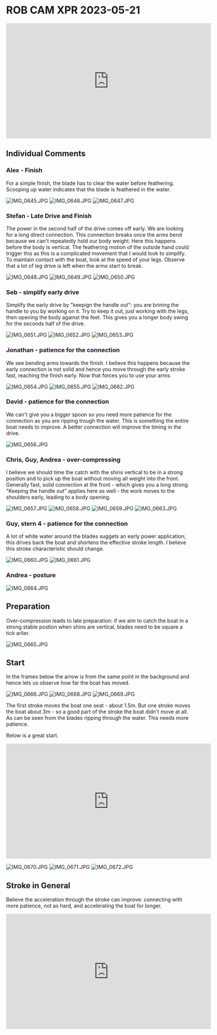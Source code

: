 
# ROB CAM XPR 2023-05-21

<iframe width="560" height="315" src="https://www.youtube.com/embed/aF-LrwOvPHg" title="YouTube video player" frameborder="0" allow="accelerometer; autoplay; clipboard-write; encrypted-media; gyroscope; picture-in-picture; web-share" allowfullscreen></iframe>

## Individual Comments


### Alex - Finish

For a simple finish, the blade has to clear the water before feathering.
Scooping up water indicates that the blade is feathered in the water.

![IMG_0645.JPG](IMG_0645.JPG)
![IMG_0646.JPG](IMG_0646.JPG)
![IMG_0647.JPG](IMG_0647.JPG)

### Stefan - Late Drive and Finish

The power in the second half of the drive comes off early. We are
looking for a long direct connection. This connection breaks once the
arms bend because we can't repeatedly hold our body weight. Here this
happens before the body is vertical. The feathering motion of the
outside hand could trigger this as this is a complicated movement that I
would look to simplify. To maintain contact with the boat, look at the
speed of your legs. Observe that a lot of leg drive is left when the
arms start to break.

![IMG_0648.JPG](IMG_0648.JPG)
![IMG_0649.JPG](IMG_0649.JPG)
![IMG_0650.JPG](IMG_0650.JPG)

### Seb - simplify early drive

Simplify the early drive by "keepign the handle out": you are brining
the handle to you by working on it. Try to keep it out, just working with
the legs, then opening the body against the feet. This gives you a
longer body swing for the seconds half of the drive.

![IMG_0651.JPG](IMG_0651.JPG)
![IMG_0652.JPG](IMG_0652.JPG)
![IMG_0653.JPG](IMG_0653.JPG)

### Jonathan - patience for the connection

We see bending arms towards the finish. I believe this happens because
the early connection is not solid and hence you move through the early
stroke fast, reaching the finish early. Now that forces you to use your
arms.

![IMG_0654.JPG](IMG_0654.JPG)
![IMG_0655.JPG](IMG_0655.JPG)
![IMG_0662.JPG](IMG_0662.JPG)

### David - patience for the connection

We can't give you a bigger spoon so you need more patience for the
connection as you are ripping trough the water. This is something the
entire boat needs to improve. A better connection will improve the
timing in the drive.

![IMG_0656.JPG](IMG_0656.JPG)

### Chris, Guy, Andrea - over-compressing

I believe we should time the catch with the shins vertical to be in a
strong position and to pick up the boat without moving all weight into
the front. Generally fast, solid connection at the front - which gives you a
long strong. "Keeping the handle out" applies here as well - the work
moves to the shoulders early, leading to a body opening. 

![IMG_0657.JPG](IMG_0657.JPG)
![IMG_0658.JPG](IMG_0658.JPG)
![IMG_0659.JPG](IMG_0659.JPG)
![IMG_0663.JPG](IMG_0663.JPG)

### Guy, stern 4 - patience for the connection

A lot of white water around the blades suggets an early power
application; this drives back the boat and shortens the effective stroke
length. I believe this stroke characteristic should change.

![IMG_0660.JPG](IMG_0660.JPG)
![IMG_0661.JPG](IMG_0661.JPG)

### Andrea - posture

![IMG_0664.JPG](IMG_0664.JPG)

## Preparation

Over-compression leads to late preparation: if we aim to catch the boat
in a strong stable postion when shins are vertical, blades need to be
square a tick arlier.

![IMG_0665.JPG](IMG_0665.JPG)

## Start

In the frames below the arrow is from the same point in the background
and hence lets us observe how far the boat has moved.

![IMG_0666.JPG](IMG_0666.JPG)
![IMG_0668.JPG](IMG_0668.JPG)
![IMG_0669.JPG](IMG_0669.JPG)

The first stroke moves the boat one seat - about 1.5m. But one stroke
moves the boat about 3m - so a good part of the stroke the boat didn't
move at all. As can be seen from the blades ripping through the water.
This needs more patience.

Below is a great start.

<iframe width="560" height="315" src="https://www.youtube.com/embed/8QOQbYSGab4" title="YouTube video player" frameborder="0" allow="accelerometer; autoplay; clipboard-write; encrypted-media; gyroscope; picture-in-picture; web-share" allowfullscreen></iframe>

![IMG_0670.JPG](IMG_0670.JPG)
![IMG_0671.JPG](IMG_0671.JPG)
![IMG_0672.JPG](IMG_0672.JPG)

## Stroke in General

Believe the acceleration through the stroke can improve: connecting with
more patience, not as hard, and accelerating the boat for longer.

<iframe width="560" height="315" src="https://www.youtube.com/embed/iRNv__txlXA" title="YouTube video player" frameborder="0" allow="accelerometer; autoplay; clipboard-write; encrypted-media; gyroscope; picture-in-picture; web-share" allowfullscreen></iframe>
